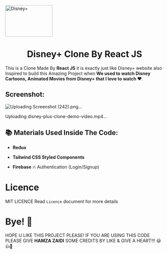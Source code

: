 <img align="center" src="https://user-images.githubusercontent.com/52501040/176181159-b7e9d668-1000-4dc8-8b01-f6cc3b959bc5.svg" alt="Disney+" width="150" height="100" />
<h1 align="center">Disney+ Clone By React JS</h1>

This is a Clone Made By **React JS** it is exactly just like Disney+ website also Inspired to build this Amazing Project when **We used to watch Disney Cartoons, Animated Movies from Disney+ that I love to watch ❤️**.


## Screenshot:

![Uploading Screenshot (242).png…]()

Uploading disney-plus-clone-demo-video.mp4…

## 📚 Materials Used Inside The Code:
  
- **Redux**

- **Tailwind CSS Styled Components**

- **Firebase** 🔥 Authentication (Login/Signup)
  
# Licence

MIT LICENCE
Read `Licence` document for more details

# Bye! 👋

HOPE U LIKE THIS PROJECT PLEASE! IF YOU ARE USING THIS CODE PLEASE GIVE **HAMZA ZAIDI** SOME CREDITS BY LIKE & GIVE A HEART!!! 😃👍💛
